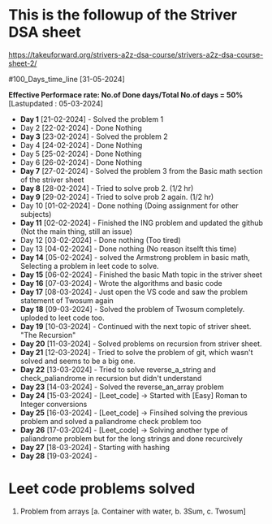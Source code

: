 # This is the followup of the Striver DSA sheet

https://takeuforward.org/strivers-a2z-dsa-course/strivers-a2z-dsa-course-sheet-2/

<!-- Animation of the progress -->
<!-- 1. Start with a journey of a guy from 2021, failed in one month, in 2022 failed in one month, in 2023 (Nov) struggled to do and succeded in 2024 -->

#100_Days_time_line [31-05-2024]

**Effective Performace rate: No.of Done days/Total No.of days = 50%** [Lastupdated : 05-03-2024]

- **Day 1**   [21-02-2024] - Solved the problem 1
- Day 2       [22-02-2024] - Done Nothing
- **Day 3**   [23-02-2024] - Solved the problem 2
- Day 4       [24-02-2024] - Done Nothing
- Day 5       [25-02-2024] - Done Nothing
- Day 6       [26-02-2024] - Done Nothing
- **Day 7**   [27-02-2024] - Solved the problem 3 from the Basic math section of the striver sheet
- **Day 8**   [28-02-2024] - Tried to solve prob 2. (1/2 hr)
- **Day 9**   [29-02-2024] - Tried to solve prob 2 again. (1/2 hr)
- Day 10      [01-02-2024] - Done nothing (Doing assignment for other subjects)
- **Day 11**  [02-02-2024] - Finished the ING problem and updated the github (Not the main thing, still an issue)
- Day 12      [03-02-2024] - Done nothing (Too tired)
- Day 13      [04-02-2024] - Done nothing (No reason itselft this time)
- **Day 14**  [05-02-2024] - solved the Armstrong problem in basic math, Selecting a problem in leet code to solve.
- **Day 15**  [06-02-2024] - Finished the basic Math topic in the striver sheet
- **Day 16**  [07-03-2024] - Wrote the algorithms and basic code 
- **Day 17**  [08-03-2024] - Just open the VS code and saw the problem statement of Twosum again
- **Day 18**  [09-03-2024] - Solved the problem of Twosum completely. uploded to leet code too.
- **Day 19**  [10-03-2024] - Continued with the next topic of striver sheet. "The Recursion"
- **Day 20**  [11-03-2024] - Solved problems on recursion from striver sheet.
- **Day 21**  [12-03-2024] - Tried to solve the problem of git, which wasn't solved and seems to be a big one.
- **Day 22**  [13-03-2024] - Tried to solve reverse_a_string and check_paliandrome in recursion but didn't understand
- **Day 23**  [14-03-2024] - Solved the reverse_an_array problem
- **Day 24**  [15-03-2024] - [Leet_code] -> Started with [Easy] Roman to Integer conversions
- **Day 25**  [16-03-2024] - [Leet_code] -> Finsihed solving the previous problem and solved a paliandrome check problem too
- **Day 26**  [17-03-2024] - [Leet_code] -> Solving another type of paliandrome problem but for the long strings and done recurcively
- **Day 27**  [18-03-2024] - Starting with hashing
- **Day 28**  [19-03-2024] - 



# Leet code problems solved
1. Problem from arrays [a. Container with water, b. 3Sum, c. Twosum]


